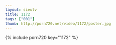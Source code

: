 ```yaml
--- 
layout: sieutv
title: 1172
tags: ["001"]
thumb: http://porn720.net/video/1172/poster.jpg
---
```

{% include porn720 key="1172" %} 
